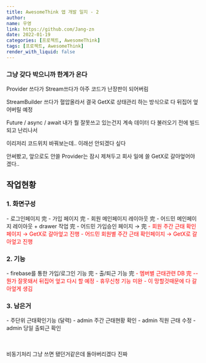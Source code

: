 ```yaml
---
title: AwesomeThink 앱 개발 일지 - 2
author:
name: 우영
link: https://github.com/Jang-zn
date: 2022-01-19
categories: [프로젝트, AwesomeThink]
tags: [프로젝트, AwesomeThink]
render_with_liquid: false
---
```


### 그냥 갖다 박으니까 한계가 온다

Provider 쓰다가 Stream쓰다가 아주 코드가 난장판이 되어버림

StreamBuilder 쓰다가 혈압올라서 결국 GetX로 상태관리 하는 방식으로 다 뒤집어 엎어버릴 예정

Future / async / await 내가 뭘 잘못쓰고 있는건지 계속 데이터 다 불러오기 전에 빌드되고 난리나서

이리저리 코드위치 바꿔보는데.. 이래선 안되겠다 싶다

안써봤고, 앞으로도 안쓸 Provider는 잠시 제쳐두고 회사 일에 쓸 GetX로 갈아엎어야겠다..




## 작업현황

<h3>1. 화면구성</h3>
  - 로그인페이지 完
  - 가입 페이지 完
  - 회원 메인페이지 레이아웃 完
  - 어드민 메인페이지 레이아웃 + drawer 작업 完
  - 어드민 가입승인 페이지 → 完
    <span style="color:red">- 회원 주간 근태 확인페이지 → GetX로 갈아엎고 진행</span>
    <span style="color:red">- 어드민 회원별 주간 근태 확인페이지 → GetX로 갈아엎고 진행</span>

<h3>2. 기능</h3>
  - firebase를 통한 가입/로그인 기능 完
  - 출/퇴근 기능 完
    <span style="color:red">- 멤버별 근태관련 DB 完 -- 뭔가 잘못돼서 뒤집어 엎고 다시 할 예정</span>
    <span style="color:red">- 휴무신청 기능 미완 - 이 망할것때문에 다 갈아엎게 생김</span>

<h3>3. 남은거</h3>
  - 주단위 근태확인기능 (달력)
  - admin 주간 근태현황 확인
  - admin 직원 근태 수정
  - admin 당일 출퇴근 확인


<br><br>
비동기처리 그냥 쓰면 됐던거같은데 돌아버리겠다 진짜


